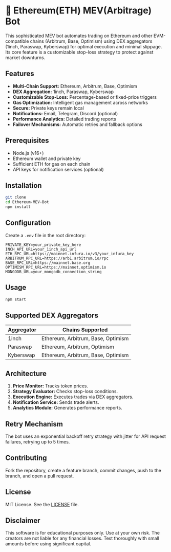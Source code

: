 # 🤖 Ethereum(ETH) MEV(Arbitrage) Bot

This sophisticated MEV bot automates trading on Ethereum and other EVM-compatible chains (Arbitrum, Base, Optimism) using DEX aggregators (1inch, Paraswap, Kyberswap) for optimal execution and minimal slippage.  Its core feature is a customizable stop-loss strategy to protect against market downturns.

## Features

* **Multi-Chain Support:** Ethereum, Arbitrum, Base, Optimism
* **DEX Aggregation:** 1inch, Paraswap, Kyberswap
* **Customizable Stop-Loss:** Percentage-based or fixed-price triggers
* **Gas Optimization:** Intelligent gas management across networks
* **Secure:** Private keys remain local
* **Notifications:** Email, Telegram, Discord (optional)
* **Performance Analytics:** Detailed trading reports
* **Failover Mechanisms:** Automatic retries and fallback options

## Prerequisites

* Node.js (v16+)
* Ethereum wallet and private key
* Sufficient ETH for gas on each chain
* API keys for notification services (optional)

## Installation

```bash
git clone
cd Ethereum-MEV-Bot
npm install
```

## Configuration

Create a `.env` file in the root directory:

```
PRIVATE_KEY=your_private_key_here
INCH_API_URL=your_1inch_api_url
ETH_RPC_URL=https://mainnet.infura.io/v3/your_infura_key
ARBITRUM_RPC_URL=https://arb1.arbitrum.io/rpc
BASE_RPC_URL=https://mainnet.base.org
OPTIMISM_RPC_URL=https://mainnet.optimism.io
MONGODB_URL=your_mongodb_connection_string
```

## Usage

```bash
npm start
```

## Supported DEX Aggregators

| Aggregator | Chains Supported |
|---|---|
| 1inch | Ethereum, Arbitrum, Base, Optimism |
| Paraswap | Ethereum, Arbitrum, Optimism |
| Kyberswap | Ethereum, Arbitrum, Base, Optimism |


## Architecture

1. **Price Monitor:** Tracks token prices.
2. **Strategy Evaluator:** Checks stop-loss conditions.
3. **Execution Engine:** Executes trades via DEX aggregators.
4. **Notification Service:** Sends trade alerts.
5. **Analytics Module:** Generates performance reports.

## Retry Mechanism

The bot uses an exponential backoff retry strategy with jitter for API request failures, retrying up to 5 times.


## Contributing

Fork the repository, create a feature branch, commit changes, push to the branch, and open a pull request.

## License

MIT License. See the [LICENSE](LICENSE) file.

## Disclaimer

This software is for educational purposes only. Use at your own risk.  The creators are not liable for any financial losses.  Test thoroughly with small amounts before using significant capital.
